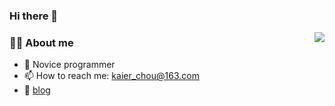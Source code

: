 ### Hi there 👋

<img align="right" src="https://github-readme-stats.vercel.app/api?username=Kaier33&show_icons=true&count_private=true&hide_border=true&cache_seconds=1900"/>

### 👨‍💻 About me

- 🌱 Novice programmer
- 📫 How to reach me: [kaier_chou@163.com](kaier_chou@163.com)
- 📝 [blog](https://kaier33.github.io/)
